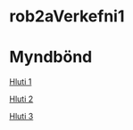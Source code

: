 # rob2aVerkefni1
# Myndbönd

[Hluti 1](https://youtu.be/Xw49YjiqD7s)

[Hluti 2](https://youtu.be/MAnwCdGV2kI)

[Hluti 3](https://youtu.be/Z127ZxDk9xM)
